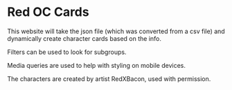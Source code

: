 # Red OC Cards

This website will take the json file (which was converted from a csv file) and dynamically create character cards based on the info.

Filters can be used to look for subgroups.

Media queries are used to help with styling on mobile devices.

The characters are created by artist RedXBacon, used with permission.
